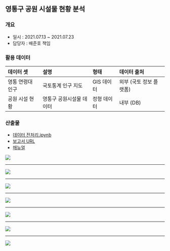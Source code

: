 ## 영통구 공원 시설물 현황 분석
### 개요
- 일시 : 2021.07.13 ~ 2021.07.23
- 담당자 : 배준호 책임

### 활용 데이터
| 데이터 셋             | 설명 | 형태 | 데이터 출처      |
| :-------------------- | :---- | :---------- | :--------------- |
| 영통 연령대 인구 | 국토통계 인구 지도  | GIS 데이터 | 외부 (국토 정보 플랫폼) |
| 공원 시설 현황 | 영통구 공원시설물 데이터 | 정형 데이터 | 내부 (DB) |

### 산출물
 - [데이터 전처리.ipynb](https://github.com/juunho/Suwon-2021/blob/1efaab59d091e8b5b506ac389fa762e8a228d2f0/Data%20Visualization/4.%20%EC%98%81%ED%86%B5%EA%B5%AC%20%EA%B3%B5%EC%9B%90%20%EC%8B%9C%EC%84%A4%EB%AC%BC%20%ED%98%84%ED%99%A9%20%EB%B6%84%EC%84%9D/%EB%8D%B0%EC%9D%B4%ED%84%B0%20%EC%A0%84%EC%B2%98%EB%A6%AC.ipynb)
 - [보고서 URL](http://27.101.101.188:20007/studio/exported/411314beac154c238105793c1514b36bc54355e88d594fd19e2c2d38bb395668)
 - [매뉴얼](https://github.com/juunho/Suwon-2021/blob/a6f12f10e193c810fb2e70fa75cfa706458437c5/Data%20Visualization/4.%20%EC%98%81%ED%86%B5%EA%B5%AC%20%EA%B3%B5%EC%9B%90%20%EC%8B%9C%EC%84%A4%EB%AC%BC%20%ED%98%84%ED%99%A9%20%EB%B6%84%EC%84%9D/%EC%98%81%ED%86%B5%EA%B5%AC%20%EA%B3%B5%EC%9B%90%20%EC%8B%9C%EC%84%A4%EB%AC%BC%20%ED%98%84%ED%99%A9%20%EB%B6%84%EC%84%9D%20%EB%A7%A4%EB%89%B4%EC%96%BC.pdf)
 
<img src="https://github.com/juunho/Suwon-2021/blob/4cfb500a2ac933a43c2fb09ddf1603c4fb9fb987/Data%20Visualization/4.%20%EC%98%81%ED%86%B5%EA%B5%AC%20%EA%B3%B5%EC%9B%90%20%EC%8B%9C%EC%84%A4%EB%AC%BC%20%ED%98%84%ED%99%A9%20%EB%B6%84%EC%84%9D/IMAGE/IMG_1.PNG">

 ---
 
<img src="https://github.com/juunho/Suwon-2021/blob/4cfb500a2ac933a43c2fb09ddf1603c4fb9fb987/Data%20Visualization/4.%20%EC%98%81%ED%86%B5%EA%B5%AC%20%EA%B3%B5%EC%9B%90%20%EC%8B%9C%EC%84%A4%EB%AC%BC%20%ED%98%84%ED%99%A9%20%EB%B6%84%EC%84%9D/IMAGE/IMG_2.PNG">
 
---
 
<img src="https://github.com/juunho/Suwon-2021/blob/4cfb500a2ac933a43c2fb09ddf1603c4fb9fb987/Data%20Visualization/4.%20%EC%98%81%ED%86%B5%EA%B5%AC%20%EA%B3%B5%EC%9B%90%20%EC%8B%9C%EC%84%A4%EB%AC%BC%20%ED%98%84%ED%99%A9%20%EB%B6%84%EC%84%9D/IMAGE/IMG_3.PNG">
      
---
 
<img src="https://github.com/juunho/Suwon-2021/blob/4cfb500a2ac933a43c2fb09ddf1603c4fb9fb987/Data%20Visualization/4.%20%EC%98%81%ED%86%B5%EA%B5%AC%20%EA%B3%B5%EC%9B%90%20%EC%8B%9C%EC%84%A4%EB%AC%BC%20%ED%98%84%ED%99%A9%20%EB%B6%84%EC%84%9D/IMAGE/IMG_4.PNG">

---
 
<img src="https://github.com/juunho/Suwon-2021/blob/4cfb500a2ac933a43c2fb09ddf1603c4fb9fb987/Data%20Visualization/4.%20%EC%98%81%ED%86%B5%EA%B5%AC%20%EA%B3%B5%EC%9B%90%20%EC%8B%9C%EC%84%A4%EB%AC%BC%20%ED%98%84%ED%99%A9%20%EB%B6%84%EC%84%9D/IMAGE/IMG_5.PNG">
 
---
 
<img src="https://github.com/juunho/Suwon-2021/blob/4cfb500a2ac933a43c2fb09ddf1603c4fb9fb987/Data%20Visualization/4.%20%EC%98%81%ED%86%B5%EA%B5%AC%20%EA%B3%B5%EC%9B%90%20%EC%8B%9C%EC%84%A4%EB%AC%BC%20%ED%98%84%ED%99%A9%20%EB%B6%84%EC%84%9D/IMAGE/IMG_6.PNG">
 
 ---
 
<img src="https://github.com/juunho/Suwon-2021/blob/4cfb500a2ac933a43c2fb09ddf1603c4fb9fb987/Data%20Visualization/4.%20%EC%98%81%ED%86%B5%EA%B5%AC%20%EA%B3%B5%EC%9B%90%20%EC%8B%9C%EC%84%A4%EB%AC%BC%20%ED%98%84%ED%99%A9%20%EB%B6%84%EC%84%9D/IMAGE/IMG_7.PNG">
